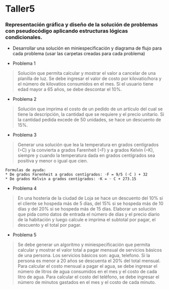 # Taller5
### Representación gráfica y diseño de la solución de problemas con pseudocódigo aplicando estructuras lógicas condicionales.

* Desarrollar una solución en miniespecificación y diagrama de flujo para cada problema (usar las carpetas creadas para cada problema)


* Problema 1

> Solución que permita calcular y mostrar el valor a cancelar de una planilla de luz. Se debe ingresar el valor de costo por kilovatio/hora y el número de kilovatios consumidos en el mes. Si el usuario tiene edad mayor a 65 años, se debe descontar el 10%.


* Problema 2

> Solución que imprima el costo de un pedido de un artículo del cual se tiene la descripción, la cantidad que se requiere y el precio unitario. Si la cantidad pedida excede de 50 unidades, se hace un descuento de 15%.

* Problema 3
> Generar una solución que lea la temperatura en grados centígrados (◦C) y la convierta a grados Farenheit (◦F) y a grados Kelvin (◦K), siempre y cuando la temperatura dada en grados centígrados sea positiva y menor o igual que cien.

    Formulas de ayuda:
    * De grados Farenheit a grados centı́grados: ◦F = 9/5 (◦C ) + 32
    * De grados Kelvin a grados centı́grados: ◦K = ◦ C + 273.15

* Problema 4

> En una hosteria de la ciudad de Loja se hace un descuento del 10% si el cliente se hospeda más de 5 días, del 15% si se hospeda más de 10 días y del 20% si se hospeda más de 15 días. Elaborar un solución que pida como datos de entrada el número de días y el precio diario de la habitación y luego calcule e imprima el subtotal por pagar, el descuento y el total por pagar.

* Problema 5
> Se debe generar un algoritmo y miniespecificación que permita calcular y  mostrar el valor total a pagar mensual de servicios básicos de una persona. Los servicios básicos son: agua, telefono. Si la persona es menor a 20 años se descuenta el 20% del total mensual. Para calcular el costo mensual a pagar el agua, se debe ingresar el número de litros de agua consumidos en el mes y el costo de cada litro de agua. Para calcular el costo del teléfono, se debe ingresar el número de minutos gastados en el mes y el costo de cada minuto.
